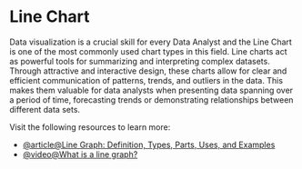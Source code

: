 # Line Chart

Data visualization is a crucial skill for every Data Analyst and the Line Chart is one of the most commonly used chart types in this field. Line charts act as powerful tools for summarizing and interpreting complex datasets. Through attractive and interactive design, these charts allow for clear and efficient communication of patterns, trends, and outliers in the data. This makes them valuable for data analysts when presenting data spanning over a period of time, forecasting trends or demonstrating relationships between different data sets.

Visit the following resources to learn more:

- [@article@Line Graph: Definition, Types, Parts, Uses, and Examples](https://www.investopedia.com/terms/l/line-graph.asp)
- [@video@What is a line graph?](https://www.youtube.com/watch?v=rw-MxkzymEw)